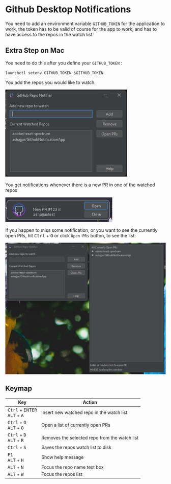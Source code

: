# Github Desktop Notifications

You need to add an environment variable `GITHUB_TOKEN` for the application to work, the token has to be valid of course
for the app to work, and has to have access to the repos in the watch list.

## Extra Step on Mac
You need to do this after you define your `GITHUB_TOKEN` :
```shell
launchctl setenv GITHUB_TOKEN $GITHUB_TOKEN
```

You add the repos you would like to watch:

![Main-App-Window.png](images/Main-App-Window.png)

You get notifications whenever there is a new PR in one of the watched repos

![Notification.png](images/Notification.png)

If you happen to miss some notification, or you want to see the currently open PRs, hit <kbd>Ctrl</kbd> + <kbd>O</kbd> or click `Open PRs` button, to see the list:

![Open-PRs.png](images%2FOpen-PRs.png)

## Keymap

| Key                                                                    | Action                                        |
|------------------------------------------------------------------------|-----------------------------------------------|
| <kbd>Ctrl</kbd> + <kbd>ENTER</kbd> <br/> <kbd>ALT</kbd> + <kbd>A</kbd> | Insert new watched repo in the watch list     |
| <kbd>Ctrl</kbd> + <kbd>O</kbd> <br/> <kbd>ALT</kbd> + <kbd>O</kbd>     | Open a list of currently open PRs             |
| <kbd>Ctrl</kbd> + <kbd>D</kbd> <br/> <kbd>ALT</kbd> + <kbd>R</kbd>     | Removes the selected repo from the watch list |
| <kbd>Ctrl</kbd> + <kbd>S</kbd>                                         | Saves the repos watch list to disk            |
| <kbd>F1</kbd>  <br/> <kbd>ALT</kbd> + <kbd>H</kbd>                     | Show help message                             |
| <kbd>ALT</kbd> + <kbd>N</kbd>                                          | Focus the repo name text box                  |
| <kbd>ALT</kbd> + <kbd>W</kbd>                                          | Focus the repos list                          |
